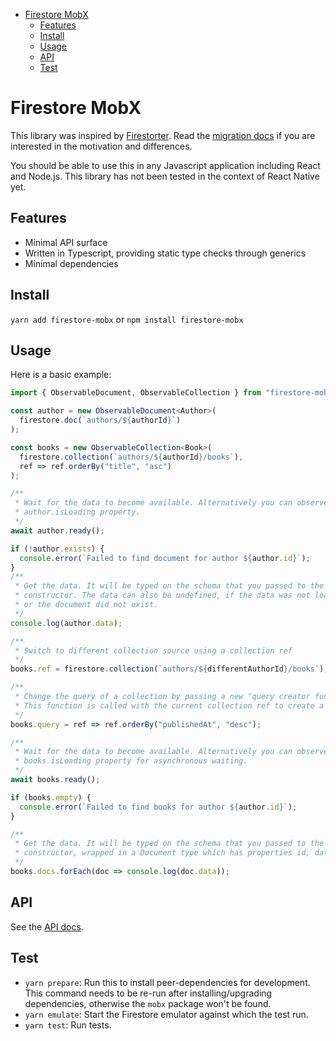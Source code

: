 - [Firestore MobX](#firestore-mobx)
  - [Features](#features)
  - [Install](#install)
  - [Usage](#usage)
  - [API](#api)
  - [Test](#test)

# Firestore MobX

This library was inspired by
[Firestorter](https://github.com/IjzerenHein/firestorter). Read the [migration
docs](/docs/migrate-from-firestorter.md) if you are interested in the motivation
and differences.

You should be able to use this in any Javascript application including React and
Node.js. This library has not been tested in the context of React Native yet.

## Features

- Minimal API surface
- Written in Typescript, providing static type checks through generics
- Minimal dependencies

## Install

`yarn add firestore-mobx` or `npm install firestore-mobx`

## Usage

Here is a basic example:

```ts
import { ObservableDocument, ObservableCollection } from "firestore-mobx";

const author = new ObservableDocument<Author>(
  firestore.doc(`authors/${authorId}`)
);

const books = new ObservableCollection<Book>(
  firestore.collection(`authors/${authorId}/books`),
  ref => ref.orderBy("title", "asc")
);

/**
 * Wait for the data to become available. Alternatively you can observe the
 * author.isLoading property.
 */
await author.ready();

if (!author.exists) {
  console.error(`Failed to find document for author ${author.id}`);
}
/**
 * Get the data. It will be typed on the schema that you passed to the
 * constructor. The data can also be undefined, if the data was not loaded yet
 * or the document did not exist.
 */
console.log(author.data);

/**
 * Switch to different collection source using a collection ref
 */
books.ref = firestore.collection(`authors/${differentAuthorId}/books`);

/**
 * Change the query of a collection by passing a new "query creator function".
 * This function is called with the current collection ref to create a new query.
 */
books.query = ref => ref.orderBy("publishedAt", "desc");

/**
 * Wait for the data to become available. Alternatively you can observe the
 * books.isLoading property for asynchronous waiting.
 */
await books.ready();

if (books.empty) {
  console.error(`Failed to find books for author ${author.id}`);
}

/**
 * Get the data. It will be typed on the schema that you passed to the
 * constructor, wrapped in a Document type which has properties id, data, ref.
 */
books.docs.forEach(doc => console.log(doc.data));
```

## API

See the [API docs](/docs/api.md).

## Test

- `yarn prepare`: Run this to install peer-dependencies for development. This command
needs to be re-run after installing/upgrading dependencies, otherwise the `mobx`
package won't be found.
- `yarn emulate`: Start the Firestore emulator against which the test run.
- `yarn test`: Run tests.
